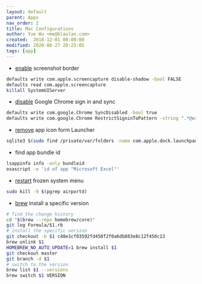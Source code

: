 ```yaml
---
layout: default
parent: Apps
nav_order: 2
title: Mac Configurations
author: Yue Wu <me@blaulan.com>
created:  2018-12-01 00:00:00
modified: 2020-08-27 20:25:05
tags: [app]
---
```


- [enable](https://apple.stackexchange.com/a/50863) screenshot border
```bash
defaults write com.apple.screencapture disable-shadow -bool FALSE
defaults read com.apple.screencapture
killall SystemUIServer
```

- [disable](https://blog.ideasynthesis.com/2018/09/24/Disable-Google-Chrome-Sign-In-and-Sync) Google Chrome sign in and sync
```bash
defaults write com.google.Chrome SyncDisabled -bool true
defaults write com.google.Chrome RestrictSigninToPattern -string ".*@example.com"
```

- [remove](https://apple.stackexchange.com/a/181851) app icon form Launcher
```bash
sqlite3 $(sudo find /private/var/folders -name com.apple.dock.launchpad)/db/db "DELETE FROM apps WHERE title='Meld';" && killall Dock
```

- find app bundle id
```bash
lsappinfo info -only bundleid
osascript -e 'id of app "Microsoft Excel"'
```

- [restart](https://jiezhi.github.io/2019/03/07/macos-systemuiserver-not-responding) frozen system menu
```bash
sudo kill -9 $(pgrep airportd)
```

- [brew](https://zoltanaltfatter.com/2017/09/07/Install-a-specific-version-of-formula-with-homebrew) install a specific version
```bash
# find the change history
cd "$(brew --repo homebrew/core)"
git log Formula/$1.rb
# install the specific version
git checkout -b $1 c48e1cf03592fd450f2f0a6db883e8c12f450c13
brew unlink $1
HOMEBREW_NO_AUTO_UPDATE=1 brew install $1
git checkout master
git branch -d $1
# switch to the version
brew list $1 --versions
brew switch $1 VERSION
```
